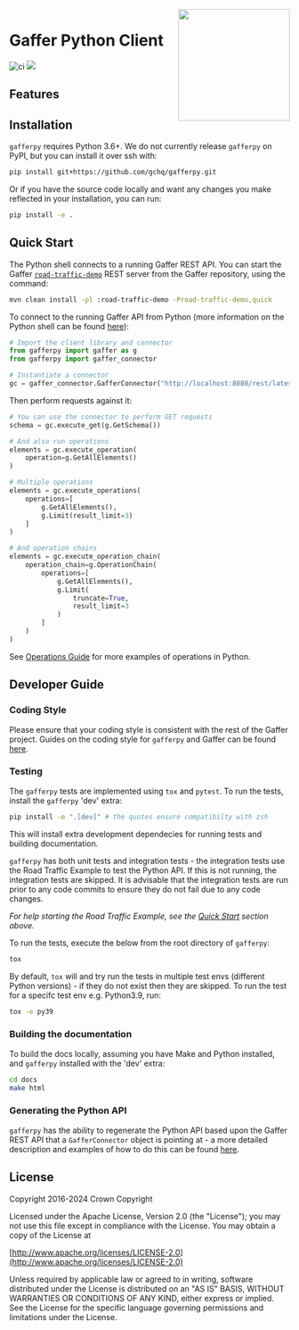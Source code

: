 <img align="right" width="200" height="auto" src="https://github.com/gchq/Gaffer/raw/develop/logos/logo.png">

# Gaffer Python Client

![ci](https://github.com/gchq/gafferpy/actions/workflows/continuous-integration.yaml/badge.svg)
[<img src="https://img.shields.io/badge/docs-passing-success.svg?logo=readthedocs">](https://gchq.github.io/gafferpy/)

## Features


## Installation

`gafferpy` requires Python 3.6+. We do not currently release `gafferpy` on PyPI, but you can install it over ssh with:

```bash
pip install git+https://github.com/gchq/gafferpy.git
```

Or if you have the source code locally and want any changes you make reflected in your installation, you can run:

```bash
pip install -e .
```

## Quick Start

The Python shell connects to a running Gaffer REST API.
You can start the Gaffer [`road-traffic-demo`](https://github.com/gchq/Gaffer/blob/master/example/road-traffic/README.md) REST server from the Gaffer repository, using the command:

```bash
mvn clean install -pl :road-traffic-demo -Proad-traffic-demo,quick
```
To connect to the running Gaffer API from Python (more information on the Python shell can be found [here](https://gchq.github.io/gaffer-doc/latest/user-guide/apis/python-api/)):
```python
# Import the client library and connector
from gafferpy import gaffer as g
from gafferpy import gaffer_connector

# Instantiate a connector
gc = gaffer_connector.GafferConnector("http://localhost:8080/rest/latest")
```
Then perform requests against it:
```python
# You can use the connector to perform GET requests
schema = gc.execute_get(g.GetSchema())

# And also run operations
elements = gc.execute_operation(
    operation=g.GetAllElements()
)

# Multiple operations
elements = gc.execute_operations(
    operations=[
        g.GetAllElements(),
        g.Limit(result_limit=3)
    ]
)

# And operation chains
elements = gc.execute_operation_chain(
    operation_chain=g.OperationChain(
        operations=[
            g.GetAllElements(),
            g.Limit(
                truncate=True,
                result_limit=3
            )
        ]
    )
)
```

See [Operations Guide](https://gchq.github.io/gaffer-doc/latest/reference/operations-guide/operations) for more examples of operations in Python.

## Developer Guide

### Coding Style
Please ensure that your coding style is consistent with the rest of the Gaffer project. Guides on the coding style for `gafferpy` and Gaffer can be found [here](https://gchq.github.io/gaffer-doc/latest/development-guide/ways-of-working).

### Testing

The `gafferpy` tests are implemented using `tox` and `pytest`.
To run the tests, install the `gafferpy` 'dev' extra:
```bash
pip install -e ".[dev]" # the quotes ensure compatibilty with zsh
```
This will install extra development dependecies for running tests and building documentation.

`gafferpy` has both unit tests and integration tests - the integration tests use the Road Traffic Example to test the Python API. If this is not running, the integration tests are skipped. It is advisable that the integration tests are run prior to any code commits to ensure they do not fail due to any code changes.

*For help starting the Road Traffic Example, see the [Quick Start](#quick-start) section above.*

To run the tests, execute the below from the root directory of `gafferpy`:
```bash
tox
```
By default, `tox` will and try run the tests in multiple test envs (different Python versions) - if they do not exist then they are skipped.
To run the test for a specifc test env e.g. Python3.9, run:
```bash
tox -e py39
```

### Building the documentation

To build the docs locally, assuming you have Make and Python installed, and `gafferpy` installed with the 'dev' extra:
```bash
cd docs
make html
```

### Generating the Python API
`gafferpy` has the ability to regenerate the Python API based upon the Gaffer REST API that a `GafferConnector` object is pointing at - a more detailed description and examples of how to do this can be found [here](./src/fishbowl/README.md).

## License

Copyright 2016-2024 Crown Copyright

Licensed under the Apache License, Version 2.0 \(the "License"\); you may not use this file except in compliance with the License. You may obtain a copy of the License at

[http://www.apache.org/licenses/LICENSE-2.0](http://www.apache.org/licenses/LICENSE-2.0)

Unless required by applicable law or agreed to in writing, software distributed under the License is distributed on an "AS IS" BASIS, WITHOUT WARRANTIES OR CONDITIONS OF ANY KIND, either express or implied. See the License for the specific language governing permissions and limitations under the License.
